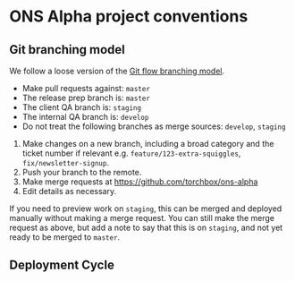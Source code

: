 # ONS Alpha project conventions

## Git branching model

We follow a loose version of the [Git flow branching model](https://nvie.com/posts/a-successful-git-branching-model/).

- Make pull requests against: `master`
- The release prep branch is: `master`
- The client QA branch is: `staging`
- The internal QA branch is: `develop`
- Do not treat the following branches as merge sources: `develop`, `staging`

1. Make changes on a new branch, including a broad category and the ticket number if relevant e.g. `feature/123-extra-squiggles`, `fix/newsletter-signup`.
2. Push your branch to the remote.
3. Make merge requests at https://github.com/torchbox/ons-alpha
4. Edit details as necessary.

If you need to preview work on `staging`, this can be merged and deployed manually without making a merge request. You can still make the merge request as above, but add a note to say that this is on `staging`, and not yet ready to be merged to `master`.

## Deployment Cycle

<!-- #FIXME Developer, delete this once you have reviewed this file.
Choose a deployment approach below, and delete what you don't need.
-->

<!-- Option one, simple deployment cycle

### Simple flavour

Make sure `master` contains all the desired changes (and is pushed to the remote repository and has passed CI). Deploy to production (see [deployment documentation](deployment.md)).

-->

<!-- Option two, release-based deployment cycle

### Versioned releases

This requires a 'release' QA server running a `release-x.x.x` branch which can be considered to be a merge source.

1. Make merge requests to the branch `release-x.x.x`.
1. Add a heading `# x.x.x (yyyy-mm-dd)` to `CHANGELOG.md`, detailing what is in this release.
1. Merge `release-x.x.x` to `master`.
1. Deploy to production (see [deployment documentation](deployment.md)).
1. Tag the merge commit
    1. `git tag x.x.x`
    1. `git push --tags`
1. Create a new branch `release-x.x+1.x`, or `release-x+1.x.x` as appropriate, from `master`.

Add release notes to (docs/release-notes.md).

#### Deploying bug fixes

Urgent bug fixes should be made against the latest-deployed release, i.e. x.x.x. There is possibly already a `release-x.(x+1).x` branch in progress.

1. Pull `master`.
1. Create the bug fix branch, e.g. `hotfix/mend-squiggles`.
    1. In `CHANGELOG.md`, add a new section to `x.x.(x+1) (yyyy-mm-dd)` where
       the date is the release date.
1. If it needs client approval, or to be user-tested, deploy to staging.
1. Make a merge request from `hotfix/mend-squiggles` to `master`.
1. Once the change is approved, accept the merge request, and deploy to Production
1. Tag the merge commit
    1. `git tag x.x.(x+1)`
    1. `git push --tags`
1. Merge master into `release-(x+1).x.x`.
-->
